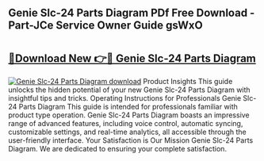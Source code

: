 ## Genie Slc-24 Parts Diagram PDf Free Download - Part-JCe Service Owner Guide gsWxO

# <h2><a href="http://dfi8fx.blite.top/?on=Genie+Slc-24+Parts+Diagram">🔗Download New 👉🔴 Genie Slc-24 Parts Diagram</a></h2>

[![Genie Slc-24 Parts Diagram download](https://i.imgur.com/lujVjoI.png)](http://dfi8fx.blite.top/?on=Genie+Slc-24+Parts+Diagram)
Product Insights This guide unlocks the hidden potential of your new Genie Slc-24 Parts Diagram with insightful tips and tricks. Operating Instructions for Professionals Genie Slc-24 Parts Diagram This guide is intended for professionals familiar with product type operation. Genie Slc-24 Parts Diagram boasts an impressive range of advanced features, including voice control, automatic syncing, customizable settings, and real-time analytics, all accessible through the user-friendly interface. Your Satisfaction is Our Mission Genie Slc-24 Parts Diagram. We are dedicated to ensuring your complete satisfaction.
